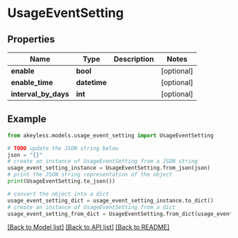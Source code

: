# UsageEventSetting


## Properties

Name | Type | Description | Notes
------------ | ------------- | ------------- | -------------
**enable** | **bool** |  | [optional] 
**enable_time** | **datetime** |  | [optional] 
**interval_by_days** | **int** |  | [optional] 

## Example

```python
from akeyless.models.usage_event_setting import UsageEventSetting

# TODO update the JSON string below
json = "{}"
# create an instance of UsageEventSetting from a JSON string
usage_event_setting_instance = UsageEventSetting.from_json(json)
# print the JSON string representation of the object
print(UsageEventSetting.to_json())

# convert the object into a dict
usage_event_setting_dict = usage_event_setting_instance.to_dict()
# create an instance of UsageEventSetting from a dict
usage_event_setting_from_dict = UsageEventSetting.from_dict(usage_event_setting_dict)
```
[[Back to Model list]](../README.md#documentation-for-models) [[Back to API list]](../README.md#documentation-for-api-endpoints) [[Back to README]](../README.md)


